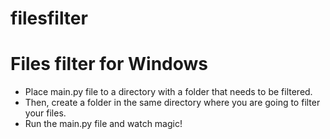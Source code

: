 # filesfilter
# Files filter for Windows
- Place main.py file to a directory with a folder that needs to be filtered. 
- Then, create a folder in the same directory where you are going to filter your files. 
- Run the main.py file and watch magic!

